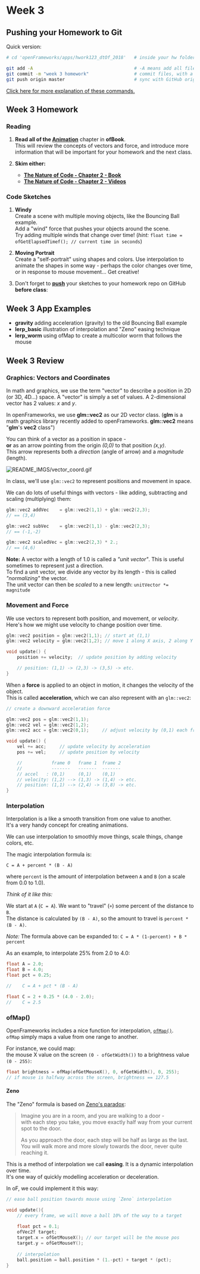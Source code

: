 # Week 3 

## Pushing your Homework to Git

Quick version:
```bash
# cd 'openFrameworks/apps/hwork123_dtOf_2018'   # inside your hw folder

git add -A                                      # -A means add all files
git commit -m "week 3 homework"                 # commit files, with a log message 
git push origin master                          # sync with GitHub origin ('master' / default branch)
```

[Click here for more explanation of these commands.](../HOMEWORK.md) 


## Week 3 Homework

### Reading

1. **Read all of the [Animation](http://openframeworks.cc/ofBook/chapters/animation.html)** chapter in **ofBook**.  
This will review the concepts of vectors and force, and introduce more information that will be important for your homework and the next class.

2. **Skim either:**
    * **[The Nature of Code - Chapter 2 - Book](http://natureofcode.com/book/chapter-2-forces/)**  
    * **[The Nature of Code - Chapter 2 - Videos](https://www.youtube.com/watch?v=II1A3bBo6gM&list=PLRqwX-V7Uu6ZRrqLcQ5BkBKmBLiGD8n4O)**


### Code Sketches

1. **Windy**  
    Create a scene with multiple moving objects, like the Bouncing Ball example.  
    Add a "wind" force that pushes your objects around the scene.  
    Try adding multiple winds that change over time!  (_hint:_ `float time = ofGetElapsedTimef(); // current time in seconds`)

2. **Moving Portrait**  
    Create a "self-portrait" using shapes and colors.  Use interpolation to animate the shapes in some way - perhaps the color changes over time, or in response to mouse movement... Get creative!

3. Don't forget to **[push](../HOMEWORK.md)** your sketches to your homework repo on GitHub **before class**:


## Week 3 App Examples

* **gravity** adding acceleration (gravity) to the old Bouncing Ball example
* **lerp_basic** illustration of interpolation and "Zeno" easing technique
* **lerp_worm** using ofMap to create a multicolor worm that follows the mouse


## Week 3 Review

### Graphics: Vectors and Coordinates

In math and graphics, we use the term "vector" to describe a position in 2D (or 3D, 4D...) space.  A "vector" is simply a set of values.  A 2-dimensional vector has 2 values: _x_ and _y_.  

In openFrameworks, we use **glm::vec2** as our 2D vector class.  (**glm** is a math graphics library recently added to openFrameworks.  **glm::vec2** means "**glm**'s **vec2** class")

You can think of a vector as a position in space -  
**or** as an arrow pointing from the origin _(0,0)_ to that position _(x,y)_.  
This arrow represents both a _direction_ (angle of arrow) and a _magnitude_ (length).  

![README_IMGS/vector_coord.gif](README_IMGS/vector_coord.gif)

In class, we'll use `glm::vec2` to represent positions and movement in space.

We can do lots of useful things with vectors - like adding, subtracting and scaling (multiplying) them:

```c++
glm::vec2 addVec    = glm::vec2(1,1) + glm::vec2(2,3); 
// == (3,4) 

glm::vec2 subVec    = glm::vec2(1,1) - glm::vec2(2,3);
// == (-1,-2)

glm::vec2 scaledVec = glm::vec2(2,3) * 2.; 
// == (4,6)
```

**Note:** 
A vector with a length of 1.0 is called a _"unit vector"_.  This is useful sometimes to represent just a direction.  
To find a unit vector, we divide any vector by its length - this is called _"normalizing"_ the vector.  
The unit vector can then be _scaled_ to a new length: `unitVector *= magnitude`

### Movement and Force

We use vectors to represent both position, and movement, or _velocity_.  
Here's how we might use velocity to change position over time. 

```c++
glm::vec2 position = glm::vec2(1,1); // start at (1,1)
glm::vec2 velocity = glm::vec2(1,2); // move 1 along X axis, 2 along Y axis

void update() { 
    position += velocity;  // update position by adding velocity

    // position: (1,1) -> (2,3) -> (3,5) -> etc.
}
```

When a **force** is applied to an object in motion, it changes the velocity of the object.  
This is called **acceleration**, which we can also represent with an `glm::vec2`:

```c++
// create a downward acceleration force

glm::vec2 pos = glm::vec2(1,1);
glm::vec2 vel = glm::vec2(1,2);
glm::vec2 acc = glm::vec2(0,1);     // adjust velocity by (0,1) each frame

void update() { 
    vel += acc;     // update velocity by acceleration
    pos += vel;     // update position by velocity

    //           frame 0   frame 1  frame 2
    //           -------   -------  -------
    // accel   : (0,1)     (0,1)    (0,1)
    // velocity: (1,2) --> (1,3) -> (1,4) -> etc.
    // position: (1,1) --> (2,4) -> (3,8) -> etc.
}
```


### Interpolation

Interpolation is a like a smooth transition from one value to another.   
It's a very handy concept for creating animations.

We can use interpolation to smoothly move things, scale things, change colors, etc.

The magic interpolation formula is:  

`C = A + percent * (B - A)`

where `percent` is the amount of interpolation between `A` and `B` (on a scale from 0.0 to 1.0).

_Think of it like this:_   

We start at `A` (`C = A`).  We want to "travel" (`+`) some percent of the distance to `B`.   
The distance is calculated by `(B - A)`, so the amount to travel is `percent * (B - A)`.

_Note:_ The formula above can be expanded to:
`C = A * (1-percent) + B * percent`

As an example, to interpolate 25% from 2.0 to 4.0:

```c++
float A = 2.0;
float B = 4.0;
float pct = 0.25;

//    C = A + pct * (B - A)

float C = 2 + 0.25 * (4.0 - 2.0); 
//    C = 2.5
```

### ofMap()

OpenFrameworks includes a nice function for interpolation, [`ofMap()`](http://openframeworks.cc/documentation/math/ofMath/#!show_ofMap).  
`ofMap` simply maps a value from one range to another.

For instance, we could map:  
the mouse X value on the screen `(0 - ofGetWidth())` to a brightness value `(0 - 255)`:

```c++
float brightness = ofMap(ofGetMouseX(), 0, ofGetWidth(), 0, 255);
// if mouse is halfway across the screen, brightness == 127.5
```

#### Zeno

The "Zeno" formula is based on [Zeno's paradox](https://en.wikipedia.org/wiki/Zeno%27s_paradoxes#Dichotomy_paradox):  

> Imagine you are in a room, and you are walking to a door -  
> with each step you take, you move exactly half way from your current spot to the door.   
> 
> As you approach the door, each step will be half as large as the last.  
> You will walk more and more slowly towards the door, never quite reaching it. 

This is a method of interpolation we call **easing**. It is a dynamic interpolation over time.  
It's one way of quickly modelling acceleration or deceleration.

In oF, we could implement it this way:

```c++
// ease ball position towards mouse using `Zeno` interpolation

void update(){
    // every frame, we will move a ball 10% of the way to a target
    
    float pct = 0.1; 
    ofVec2f target;
    target.x = ofGetMouseX(); // our target will be the mouse pos
    target.y = ofGetMouseY();
    
    // interpolation
    ball.position = ball.position * (1.-pct) + target * (pct);
}
```
















